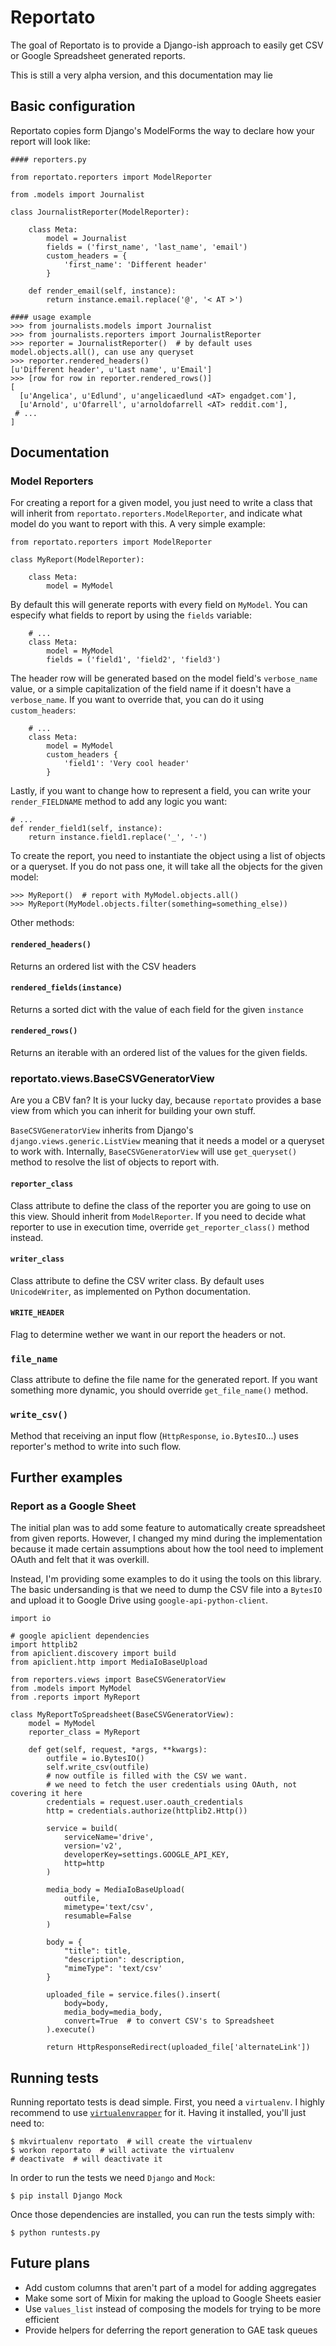# Reportato

The goal of Reportato is to provide a Django-ish approach to easily get CSV or
Google Spreadsheet generated reports.

This is still a very alpha version, and this documentation may lie

## Basic configuration

Reportato copies form Django's ModelForms the way to declare how your report
will look like:

    #### reporters.py

    from reportato.reporters import ModelReporter

    from .models import Journalist

    class JournalistReporter(ModelReporter):

        class Meta:
            model = Journalist
            fields = ('first_name', 'last_name', 'email')
            custom_headers = {
                'first_name': 'Different header'
            }

        def render_email(self, instance):
            return instance.email.replace('@', '< AT >')

    #### usage example
    >>> from journalists.models import Journalist
    >>> from journalists.reporters import JournalistReporter
    >>> reporter = JournalistReporter()  # by default uses model.objects.all(), can use any queryset
    >>> reporter.rendered_headers()
    [u'Different header', u'Last name', u'Email']
    >>> [row for row in reporter.rendered_rows()]
    [
      [u'Angelica', u'Edlund', u'angelicaedlund <AT> engadget.com'],
      [u'Arnold', u'Ofarrell', u'arnoldofarrell <AT> reddit.com'],
     # ...
    ]

## Documentation

### Model Reporters

For creating a report for a given model, you just need to write a class that
will inherit from `reportato.reporters.ModelReporter`, and indicate what
model do you want to report with this. A very simple example:

    from reportato.reporters import ModelReporter

    class MyReport(ModelReporter):

        class Meta:
            model = MyModel

By default this will generate reports with every field on `MyModel`. You can
especify what fields to report by using the `fields` variable:

        # ...
        class Meta:
            model = MyModel
            fields = ('field1', 'field2', 'field3')

The header row will be generated based on the model field's `verbose_name` value,
or a simple capitalization of the field name if it doesn't have a `verbose_name`.
If you want to override that, you can do it using `custom_headers`:

        # ...
        class Meta:
            model = MyModel
            custom_headers {
                'field1': 'Very cool header'
            }

Lastly, if you want to change how to represent a field, you can write your
`render_FIELDNAME` method to add any logic you want:

    # ...
    def render_field1(self, instance):
        return instance.field1.replace('_', '-')

To create the report, you need to instantiate the object using a list of objects
or a queryset. If you do not pass one, it will take all the objects for the
given model:

    >>> MyReport()  # report with MyModel.objects.all()
    >>> MyReport(MyModel.objects.filter(something=something_else))

Other methods:

#### `rendered_headers()`

Returns an ordered list with the CSV headers

#### `rendered_fields(instance)`

Returns a sorted dict with the value of each field for the given `instance`

#### `rendered_rows()`

Returns an iterable with an ordered list of the values for the given fields.

### reportato.views.BaseCSVGeneratorView

Are you a CBV fan? It is your lucky day, because `reportato` provides a base view
from which you can inherit for building your own stuff.

`BaseCSVGeneratorView` inherits from Django's `django.views.generic.ListView`
meaning that it needs a model or a queryset to work with. Internally,
`BaseCSVGeneratorView` will use `get_queryset()` method to resolve the list
of objects to report with.

#### `reporter_class`

Class attribute to define the class of the reporter you are going to use on
this view. Should inherit from `ModelReporter`. If you need to decide what
reporter to use in execution time, override `get_reporter_class()` method
instead.

#### `writer_class`

Class attribute to define the CSV writer class. By default uses `UnicodeWriter`,
as implemented on Python documentation.

#### `WRITE_HEADER`

Flag to determine wether we want in our report the headers or not.

### `file_name`

Class attribute to define the file name for the generated report. If you want
something more dynamic, you should override `get_file_name()` method.

### `write_csv()`

Method that receiving an input flow (`HttpResponse`, `io.BytesIO`...) uses
reporter's method to write into such flow.

## Further examples

### Report as a Google Sheet

The initial plan was to add some feature to automatically create spreadsheet
from given reports. However, I changed my mind during the implementation because
it made certain assumptions about how the tool need to implement OAuth and
felt that it was overkill.

Instead, I'm providing some examples to do it using the tools on this library.
The basic undersanding is that we need to dump the CSV file into a `BytesIO` and
upload it to Google Drive using `google-api-python-client`.

    import io

    # google apiclient dependencies
    import httplib2
    from apiclient.discovery import build
    from apiclient.http import MediaIoBaseUpload

    from reporters.views import BaseCSVGeneratorView
    from .models import MyModel
    from .reports import MyReport

    class MyReportToSpreadsheet(BaseCSVGeneratorView):
        model = MyModel
        reporter_class = MyReport

        def get(self, request, *args, **kwargs):
            outfile = io.BytesIO()
            self.write_csv(outfile)
            # now outfile is filled with the CSV we want.
            # we need to fetch the user credentials using OAuth, not covering it here
            credentials = request.user.oauth_credentials
            http = credentials.authorize(httplib2.Http())

            service = build(
                serviceName='drive',
                version='v2',
                developerKey=settings.GOOGLE_API_KEY,
                http=http
            )

            media_body = MediaIoBaseUpload(
                outfile,
                mimetype='text/csv',
                resumable=False
            )

            body = {
                "title": title,
                "description": description,
                "mimeType": 'text/csv'
            }

            uploaded_file = service.files().insert(
                body=body,
                media_body=media_body,
                convert=True  # to convert CSV's to Spreadsheet
            ).execute()

            return HttpResponseRedirect(uploaded_file['alternateLink'])

## Running tests

Running reportato tests is dead simple. First, you need a `virtualenv`. I
highly recommend to use [`virtualenvrapper`](http://virtualenvwrapper.readthedocs.org/en/latest/)
for it. Having it installed, you'll just need to:

    $ mkvirtualenv reportato  # will create the virtualenv
    $ workon reportato  # will activate the virtualenv
    # deactivate  # will deactivate it

In order to run the tests we need `Django` and `Mock`:

    $ pip install Django Mock

Once those dependencies are installed, you can run the tests simply with:

    $ python runtests.py

## Future plans

* Add custom columns that aren't part of a model for adding aggregates
* Make some sort of Mixin for making the upload to Google Sheets easier
* Use `values_list` instead of composing the models for trying to be more efficient
* Provide helpers for deferring the report generation to GAE task queues
